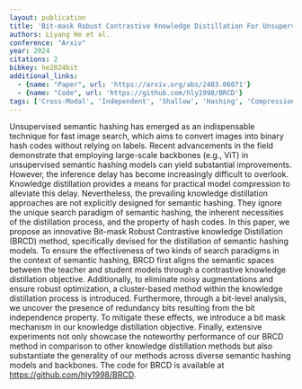 ```yaml
---
layout: publication
title: 'Bit-mask Robust Contrastive Knowledge Distillation For Unsupervised Semantic Hashing'
authors: Liyang He et al.
conference: "Arxiv"
year: 2024
citations: 2
bibkey: he2024bit
additional_links:
  - {name: "Paper", url: 'https://arxiv.org/abs/2403.06071'}
  - {name: "Code", url: 'https://github.com/hly1998/BRCD'}
tags: ['Cross-Modal', 'Independent', 'Shallow', 'Hashing', 'Compression', 'Has Code', 'Training Strategy', 'Supervised Hashing']
---
```

Unsupervised semantic hashing has emerged as an indispensable technique for
fast image search, which aims to convert images into binary hash codes without
relying on labels. Recent advancements in the field demonstrate that employing
large-scale backbones (e.g., ViT) in unsupervised semantic hashing models can
yield substantial improvements. However, the inference delay has become
increasingly difficult to overlook. Knowledge distillation provides a means for
practical model compression to alleviate this delay. Nevertheless, the
prevailing knowledge distillation approaches are not explicitly designed for
semantic hashing. They ignore the unique search paradigm of semantic hashing,
the inherent necessities of the distillation process, and the property of hash
codes. In this paper, we propose an innovative Bit-mask Robust Contrastive
knowledge Distillation (BRCD) method, specifically devised for the distillation
of semantic hashing models. To ensure the effectiveness of two kinds of search
paradigms in the context of semantic hashing, BRCD first aligns the semantic
spaces between the teacher and student models through a contrastive knowledge
distillation objective. Additionally, to eliminate noisy augmentations and
ensure robust optimization, a cluster-based method within the knowledge
distillation process is introduced. Furthermore, through a bit-level analysis,
we uncover the presence of redundancy bits resulting from the bit independence
property. To mitigate these effects, we introduce a bit mask mechanism in our
knowledge distillation objective. Finally, extensive experiments not only
showcase the noteworthy performance of our BRCD method in comparison to other
knowledge distillation methods but also substantiate the generality of our
methods across diverse semantic hashing models and backbones. The code for BRCD
is available at https://github.com/hly1998/BRCD.
